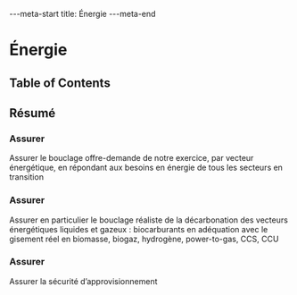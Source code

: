 ---meta-start
title: Énergie
---meta-end

# Énergie

## Table of Contents

## Résumé

### Assurer

Assurer le bouclage offre-demande de notre exercice, par vecteur énergétique, en répondant aux besoins en énergie de tous les secteurs en transition

### Assurer

Assurer en particulier le bouclage réaliste de la décarbonation des vecteurs énergétiques liquides et gazeux : biocarburants en adéquation avec le gisement réel en biomasse, biogaz, hydrogène, power-to-gas, CCS, CCU

### Assurer

Assurer la sécurité d’approvisionnement
